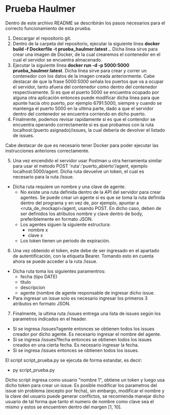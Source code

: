# Prueba Haulmer
Dentro de este archivo README se describirán los pasos necesarios para el correcto funcionamiento de esta prueba.

1. Descargar el repositorio git.
2. Dentro de la carpeta del repositorio, ejecutar la siguiente linea **docker build -f Dockerfile -t prueba_haulmer:latest .**. Dicha linea sirve para crear una imagen de Docker, de la cual crearemos el contenedor en el cual el servidor se encuentra almacenado.
3. Ejecutar la siguiente linea **docker run -d -p 5000:5000 prueba_haulmer:latest**. Dicha linea sirve para crear y correr un contenedor con los datos de la imagen creada anteriormente. Cabe destacar de que la frase 5000:5000 señala los puertos que va a ocupar el servidor, tanto afuera del contenedor como dentro del contenedor respectivamente. Si es que el puerto 5000 se encuentra ocupado por alguna otra aplicación entonces puede modificar dicha linea para que apunte hacía otro puerto, por ejemplo 6791:5000, siempre y cuando se mantenga el puerto 5000 en la ultima parte, dado a que el servidor dentro del contenedor se encuentra corriendo en dicho puerto.
4. Finalmente, podemos revisar rapidamente si es que el contendor se encuentra operando correctamente si es que probamos con la ruta localhost:(puerto asignado)/issues, la cual debería de devolver el listado de issues.

Cabe destacar de que es necesario tener Docker para poder ejecutar las instrucciones anteriores correctamente.



5. Una vez encendido el servidor usar Postman u otra herramienta similar para usar el metodo POST 'ruta':'puerto_abierto'/agent, ejemplo localhost:5000/agent. Dicha ruta devuelve un token, el cual es necesario para la ruta /issue.
  * Dicha ruta requiere un nombre y una clave de agente.
    * No existe una ruta definida dentro de la API del servidor para crear agentes. Se puede crear un agente si es que se toma la ruta definida dentro del programa y en vez de, por ejemplo, apuntar a <ruta_de_mockapi>/agent, usando POST. En dicho caso, deben de ser definidos los atributos nombre y clave dentro de body, preferiblemente en formato JSON.
    * Los agentes siguen la siguiente estructura:
      * nombre x
      * clave x
    * Los token tienen un periodo de expiración.

6. Una vez obtenido el token, este debe de ser ingresado en el apartado de autentificación, con la etiqueta Bearer. Tomando esto en cuenta ahora se puede acceder a la ruta /issue. 
  * Dicha ruta toma los siguientes paramentros:
    * fecha (tipo DATE)
    * titulo
    * descripcion
    * agente (nombre de agente responsable de ingresar dicho issue.
  * Para ingresar un issue solo es necesario ingresar los primeros 3 atributos en formato JSON.

7. Finalmente, la ultima ruta /issues entrega una lista de issues según los parametros indicados en el header.
 * Si se ingresa /issues?agente entonces se obtienen todos los issues creador por dicho agente. Es necesario ingresar el nombre del agente.
 * Si se ingresa /issues?fecha entonces se obtienen todos los issues creados en una cierta fecha. Es necesario ingresar la fecha.
 * Si se ingresa /issues entonces se obtienen todos los issues.

El script script_prueba.py se ejecuta de forma estandar, es decir:
* py script_prueba.py

Dicho script ingresa como usuario "nombre 1", obtiene un token y luego usa dicho token para crear un issue. Es posible modificar los parametros del issue sin problema (excepto por fecha), sin embargo, modificar el nombre y la clave del usuario puede generar conflictos, se recomienda manejar dicho usuario de tal forma que tanto el numero de nombre como clave sea el mismo y estos se encuentren dentro del margen [1, 10].


   
    
